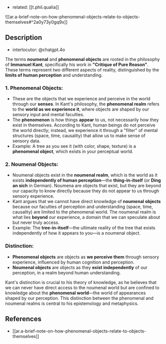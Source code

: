 
- related: [[t.phil.qualia]]

![[ar.a-brief-note-on-how-phenomenal-objects-relate-to-objects-themselves#^2a0y73y0gq9x]]

## Description

- interlocutor: @chatgpt.4o

The terms **noumenal** and **phenomenal objects** are rooted in the philosophy of **Immanuel Kant**, specifically his work in **"Critique of Pure Reason"**. These terms represent two different aspects of reality, distinguished by the **limits of human perception** and understanding.

### 1. **Phenomenal Objects**:
   - These are the objects that we experience and perceive in the world through our **senses**. In Kant's philosophy, the **phenomenal realm** refers to the **world as we experience it**, where objects are shaped by our sensory input and mental faculties.
   - The **phenomenon** is how things **appear** to us, not necessarily how they exist in themselves. According to Kant, human beings do not perceive the world directly; instead, we experience it through a "filter" of mental structures (space, time, causality) that allow us to make sense of sensory data.
   - Example: A tree as you see it (with color, shape, texture) is a **phenomenal object**, which exists in your perceptual world.

### 2. **Noumenal Objects**:
   - Noumenal objects exist in the **noumenal realm**, which is the world as it exists **independently of human perception**—the **thing-in-itself** (or **Ding an sich** in German). Noumena are objects that exist, but they are beyond our capacity to know directly because they do not appear to us through sensory experience.
   - Kant argues that we cannot have direct knowledge of **noumenal objects** because our faculties of perception and understanding (space, time, causality) are limited to the phenomenal world. The noumenal realm is what lies **beyond** our experience, a domain that we can speculate about but never truly access.
   - Example: The **tree-in-itself**—the ultimate reality of the tree that exists independently of how it appears to you—is a noumenal object. 

### Distinction:
- **Phenomenal objects** are objects as **we perceive them** through sensory experience, influenced by human cognition and perception.
- **Noumenal objects** are objects as they **exist independently** of our perception, in a realm beyond human understanding.

Kant's distinction is crucial to his theory of knowledge, as he believes that we can never have direct access to the noumenal world but are confined to knowledge about the **phenomenal world**—the world of appearances shaped by our perception. This distinction between the phenomenal and noumenal realms is central to his epistemology and metaphysics. 



## References

- [[ar.a-brief-note-on-how-phenomenal-objects-relate-to-objects-themselves]]